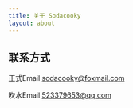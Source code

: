 ```yaml
---
title: 关于 Sodacooky
layout: about
---
```


## 联系方式

正式Email sodacooky@foxmail.com

吹水Email 523379653@qq.com